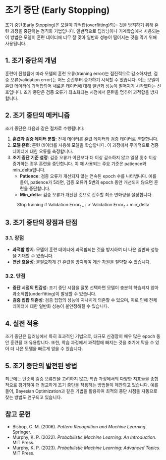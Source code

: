 # 조기 중단 (Early Stopping)

조기 중단(Early Stopping)은 모델이 과적합(overfitting)되는 것을 방지하기 위해 훈련 과정을 중단하는 정칙화 기법입니다. 일반적으로 딥러닝이나 기계학습에서 사용되는 이 방법은 모델이 훈련 데이터에 너무 잘 맞아 일반화 성능이 떨어지는 것을 막기 위해 사용됩니다.

## 1. 조기 중단의 개념

훈련이 진행됨에 따라 모델의 훈련 오류(training error)는 점진적으로 감소하지만, 검증 오류(validation error)는 어느 순간부터 증가하기 시작할 수 있습니다. 이는 모델이 훈련 데이터에 과적합되어 새로운 데이터에 대해 일반화 성능이 떨어지기 시작했다는 신호입니다. 조기 중단은 검증 오류가 최소화되는 시점에서 훈련을 멈추어 과적합을 방지합니다.

## 2. 조기 중단의 메커니즘

조기 중단은 다음과 같은 절차로 수행됩니다:

1. **훈련과 검증 데이터 분할**: 전체 데이터를 훈련 데이터와 검증 데이터로 분할합니다.
2. **모델 훈련**: 훈련 데이터를 사용해 모델을 학습합니다. 이 과정에서 주기적으로 검증 데이터에 대한 오류를 측정합니다.
3. **조기 중단 기준 설정**: 검증 오류가 이전보다 더 이상 감소하지 않고 일정 횟수 이상 증가하는 경우 훈련을 중단합니다. 이 때 사용되는 주요 기준은 patience와 min_delta입니다.
    - **Patience**: 검증 오류가 개선되지 않는 연속된 epoch 수를 나타냅니다. 예를 들어, patience가 5라면, 검증 오류가 5번의 epoch 동안 개선되지 않으면 훈련을 중단합니다.
    - **Min_delta**: 검증 오류가 개선된 것으로 간주할 최소 변화량을 설정합니다.

$$
\text{Stop training if } \text{Validation Error}_{t+1} > \text{Validation Error}_{t} + \text{min\_delta}
$$

## 3. 조기 중단의 장점과 단점

### 3.1. 장점
- **과적합 방지**: 모델이 훈련 데이터에 과적합되는 것을 방지하여 더 나은 일반화 성능을 기대할 수 있습니다.
- **연산 효율성**: 불필요하게 긴 훈련을 방지하여 계산 자원을 절약할 수 있습니다.

### 3.2. 단점
- **중단 시점의 민감성**: 조기 중단 시점을 잘못 선택하면 모델이 충분히 학습되지 않아 과소적합(underfitting)이 발생할 수 있습니다.
- **검증 집합 의존성**: 검증 집합의 성능에 지나치게 의존할 수 있으며, 이로 인해 전체 데이터에 대한 일반화 성능이 불안정해질 수 있습니다.

## 4. 실전 적용

조기 중단은 딥러닝에서 특히 효과적인 기법으로, 대규모 신경망이 매우 많은 epoch 동안 훈련될 때 유용합니다. 또한, 학습 과정에서 과적합에 빠지는 것을 조기에 막을 수 있어 더 나은 모델을 빠르게 얻을 수 있습니다.

## 5. 조기 중단의 발전된 방법

최근에는 단순히 검증 오류만을 고려하지 않고, 학습 과정에서의 다양한 지표들을 종합적으로 평가하여 더 정교하게 조기 중단을 적용하는 방법들이 제안되고 있습니다. 예를 들어, Bayesian Optimization과 같은 기법을 활용하여 최적의 중단 시점을 자동으로 찾는 방법도 연구되고 있습니다.

## 참고 문헌
- Bishop, C. M. (2006). *Pattern Recognition and Machine Learning*. Springer.
- Murphy, K. P. (2022). *Probabilistic Machine Learning: An Introduction*. MIT Press.
- Murphy, K. P. (2023). *Probabilistic Machine Learning: Advanced Topics*. MIT Press.
